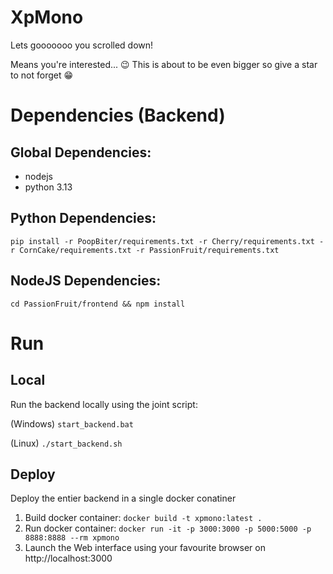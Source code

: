 # XpMono
Lets gooooooo you scrolled down!

Means you're interested... 😉
This is about to be even bigger so give a star to not forget 😁


# Dependencies (Backend)
## Global Dependencies:
- nodejs
- python 3.13


## Python Dependencies:
```
pip install -r PoopBiter/requirements.txt -r Cherry/requirements.txt -r CornCake/requirements.txt -r PassionFruit/requirements.txt
```

## NodeJS Dependencies:
```
cd PassionFruit/frontend && npm install
```

# Run
## Local
Run the backend locally using the joint script:

(Windows)
`start_backend.bat`

(Linux)
`./start_backend.sh`

## Deploy
Deploy the entier backend in a single docker conatiner

1. Build docker container: `docker build -t xpmono:latest .`
2. Run docker container: `docker run -it -p 3000:3000 -p 5000:5000 -p 8888:8888 --rm xpmono`
3. Launch the Web interface using your favourite browser on http://localhost:3000
